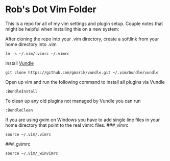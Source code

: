 # Rob's Dot Vim Folder

This is a repo for all of my vim settings and plugin setup. Couple notes that might be helpful when installing this on a new system:

After cloning the repo into your .vim directory, create a softlink from your home directory into .vim
```
ln -s ~/.vim/.vimrc ~/.vimrc
```

Install [Vundle](https://github.com/gmarik/vundle)
```
git clone https://github.com/gmarik/vundle.git ~/.vim/bundle/vundle
```

Open up vim and run the following command to install all plugins via Vundle
```
:BundleInstall
```

To clean up any old plugins not managed by Vundle you can run
```
:BundleClean
```

If you are using gvim on Windows you have to add single line files in your home directory that point to the real vimrc files.
###_vimrc
```
source ~/.vim/.vimrc
```
###_gvimrc
```
source ~/.vim/_winvimrc
```
